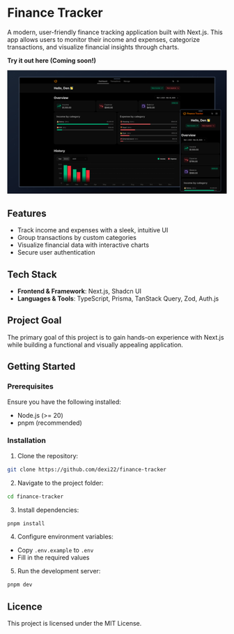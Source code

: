 # Finance Tracker

A modern, user-friendly finance tracking application built with Next.js. This app allows users to monitor their income and expenses, categorize transactions, and visualize financial insights through charts.

**Try it out here (Coming soon!)**

[![App Preview](screenshots/preview.png)](screenshots/preview.png)

## Features

- Track income and expenses with a sleek, intuitive UI
- Group transactions by custom categories
- Visualize financial data with interactive charts
- Secure user authentication

## Tech Stack

- **Frontend & Framework**: Next.js, Shadcn UI
- **Languages & Tools**: TypeScript, Prisma, TanStack Query, Zod, Auth.js

## Project Goal

The primary goal of this project is to gain hands-on experience with Next.js while building a functional and visually appealing application.

## Getting Started

### Prerequisites
Ensure you have the following installed:
- Node.js (>= 20)
- pnpm (recommended)

### Installation

1. Clone the repository:
```bash
git clone https://github.com/dexi22/finance-tracker
```

2. Navigate to the project folder:
```bash
cd finance-tracker
```

3. Install dependencies:
```bash
pnpm install
```

4. Configure environment variables:
- Copy `.env.example` to `.env`
- Fill in the required values

5. Run the development server:
```bash
pnpm dev
```

## Licence

This project is licensed under the MIT License.